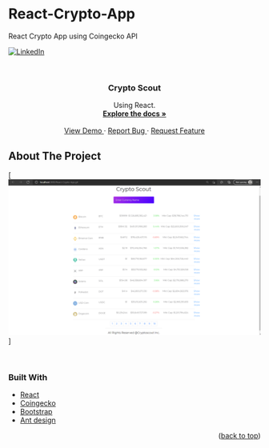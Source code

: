 # React-Crypto-App
React Crypto App using Coingecko API

<div id="top"></div>

[![LinkedIn][linkedin-shield]][linkedin-url]



<!-- PROJECT LOGO -->
<br />
<div align="center">

<h3 align="center"> Crypto Scout </h3>

  <p align="center">
     Using React.
    <br />
    <a href="https://github.com/KP-MIT/react-Crypto-App"><strong> Explore the docs »</strong></a>
    <br />
    <br />
    <a href="https://github.com/KP-MIT/react-Crypto-App"> View Demo </a>
    ·
    <a href="https://github.com/KP-MIT/react-Crypto-App"> Report Bug </a>
    ·
    <a href="https://github.com/KP-MIT/react-Crypto-App"> Request Feature </a>
  </p>
</div>

<!-- ABOUT THE PROJECT -->
## About The Project

[![Product Name Crypto Scout Application][product-screenshot]]

</br>



### Built With

* [React](https://reactjs.org/)
* [Coingecko](https://www.coingecko.com/en/api/documentation)
* [Bootstrap](https://getbootstrap.com)
* [Ant design](https://ant.design/)

<p align="right">(<a href="#top">back to top</a>)</p>



<!-- MARKDOWN LINKS & IMAGES -->
<!-- https://www.markdownguide.org/basic-syntax/#reference-style-links -->
[linkedin-shield]: https://img.shields.io/badge/-LinkedIn-black.svg?style=for-the-badge&logo=linkedin&colorB=555
[linkedin-url]: https://linkedin.com/in/developer-kartik-pathak/
[product-screenshot]: images/home.png
